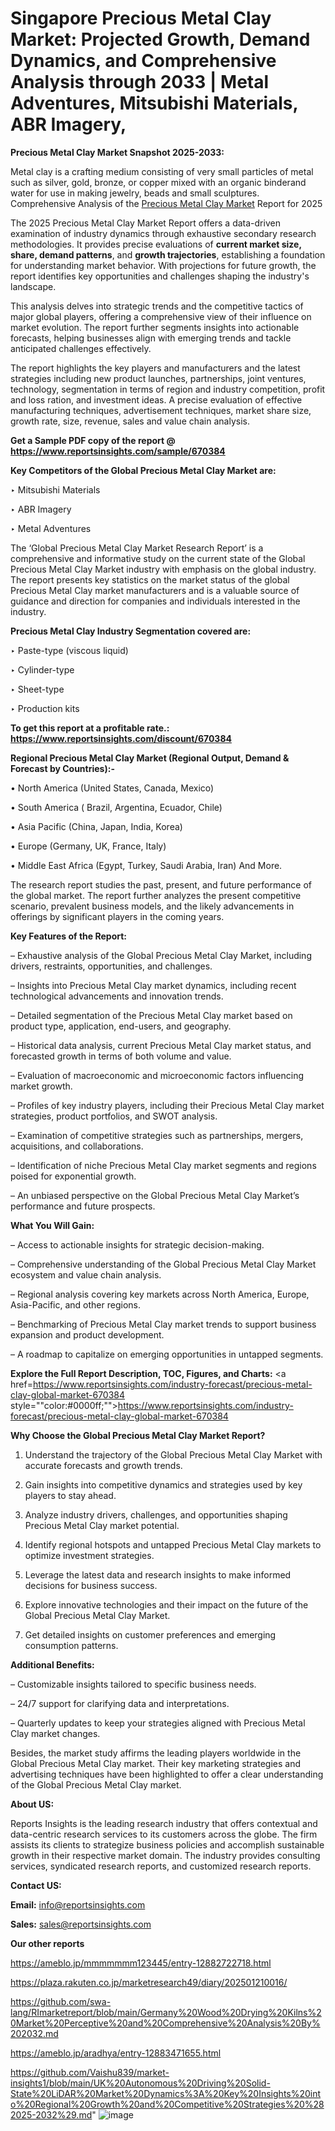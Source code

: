 # Singapore Precious Metal Clay Market: Projected Growth, Demand Dynamics, and Comprehensive Analysis through 2033 | Metal Adventures, Mitsubishi Materials, ABR Imagery, 

<strong>Precious Metal Clay Market Snapshot 2025-2033:</strong>

Metal clay is a crafting medium consisting of very small particles of metal such as silver, gold, bronze, or copper mixed with an organic binderand water for use in making jewelry, beads and small sculptures. Comprehensive Analysis of the <a href=https://www.reportsinsights.com/sample/670384>Precious Metal Clay Market</a> Report for 2025

The 2025 Precious Metal Clay Market Report offers a data-driven examination of industry dynamics through exhaustive secondary research methodologies. It provides precise evaluations of <strong>current market size, share, demand patterns</strong>, and <strong>growth trajectories</strong>, establishing a foundation for understanding market behavior. With projections for future growth, the report identifies key opportunities and challenges shaping the industry's landscape.

This analysis delves into strategic trends and the competitive tactics of major global players, offering a comprehensive view of their influence on market evolution. The report further segments insights into actionable forecasts, helping businesses align with emerging trends and tackle anticipated challenges effectively.

The report highlights the key players and manufacturers and the latest strategies including new product launches, partnerships, joint ventures, technology, segmentation in terms of region and industry competition, profit and loss ration, and investment ideas. A precise evaluation of effective manufacturing techniques, advertisement techniques, market share size, growth rate, size, revenue, sales and value chain analysis.

<strong>Get a Sample PDF copy of the report @ <a href=https://www.reportsinsights.com/sample/670384 style=color:#0000ff;>https://www.reportsinsights.com/sample/670384</a></strong>

<strong>Key Competitors of the Global Precious Metal Clay Market are:</strong>

‣ Mitsubishi Materials

‣ ABR Imagery

‣ Metal Adventures

The ‘Global Precious Metal Clay Market Research Report’ is a comprehensive and informative study on the current state of the Global Precious Metal Clay Market industry with emphasis on the global industry. The report presents key statistics on the market status of the global Precious Metal Clay market manufacturers and is a valuable source of guidance and direction for companies and individuals interested in the industry.

<strong>Precious Metal Clay Industry Segmentation covered are:</strong>

‣ Paste-type (viscous liquid)

‣ Cylinder-type

‣ Sheet-type

‣ Production kits

<strong>To get this report at a profitable rate.: <a href=https://www.reportsinsights.com/discount/670384 style=color:#0000ff;>https://www.reportsinsights.com/discount/670384</a></strong>

<strong>Regional Precious Metal Clay Market (Regional Output, Demand &amp; Forecast by Countries):-</strong>

• North America (United States, Canada, Mexico)

• South America ( Brazil, Argentina, Ecuador, Chile)

• Asia Pacific (China, Japan, India, Korea)

• Europe (Germany, UK, France, Italy)

• Middle East Africa (Egypt, Turkey, Saudi Arabia, Iran) And More.

The research report studies the past, present, and future performance of the global market. The report further analyzes the present competitive scenario, prevalent business models, and the likely advancements in offerings by significant players in the coming years.

<strong>Key Features of the Report:</strong>

– Exhaustive analysis of the Global Precious Metal Clay Market, including drivers, restraints, opportunities, and challenges.

– Insights into Precious Metal Clay market dynamics, including recent technological advancements and innovation trends.

– Detailed segmentation of the Precious Metal Clay market based on product type, application, end-users, and geography.

– Historical data analysis, current Precious Metal Clay market status, and forecasted growth in terms of both volume and value.

– Evaluation of macroeconomic and microeconomic factors influencing market growth.

– Profiles of key industry players, including their Precious Metal Clay market strategies, product portfolios, and SWOT analysis.

– Examination of competitive strategies such as partnerships, mergers, acquisitions, and collaborations.

– Identification of niche Precious Metal Clay market segments and regions poised for exponential growth.

– An unbiased perspective on the Global Precious Metal Clay Market’s performance and future prospects.

<strong>What You Will Gain:</strong>

– Access to actionable insights for strategic decision-making.

– Comprehensive understanding of the Global Precious Metal Clay Market ecosystem and value chain analysis.

– Regional analysis covering key markets across North America, Europe, Asia-Pacific, and other regions.

– Benchmarking of Precious Metal Clay market trends to support business expansion and product development.

– A roadmap to capitalize on emerging opportunities in untapped segments.

<strong>Explore the Full Report Description, TOC, Figures, and Charts:</strong>
<a href=https://www.reportsinsights.com/industry-forecast/precious-metal-clay-global-market-670384 style=""color:#0000ff;"">https://www.reportsinsights.com/industry-forecast/precious-metal-clay-global-market-670384</a>

<strong>Why Choose the Global Precious Metal Clay Market Report?</strong>

1. Understand the trajectory of the Global Precious Metal Clay Market with accurate forecasts and growth trends.

2. Gain insights into competitive dynamics and strategies used by key players to stay ahead.

3. Analyze industry drivers, challenges, and opportunities shaping Precious Metal Clay market potential.

4. Identify regional hotspots and untapped Precious Metal Clay markets to optimize investment strategies.

5. Leverage the latest data and research insights to make informed decisions for business success.

6. Explore innovative technologies and their impact on the future of the Global Precious Metal Clay Market.

7. Get detailed insights on customer preferences and emerging consumption patterns.

<strong>Additional Benefits:</strong>

– Customizable insights tailored to specific business needs.

– 24/7 support for clarifying data and interpretations.

– Quarterly updates to keep your strategies aligned with Precious Metal Clay market changes.

Besides, the market study affirms the leading players worldwide in the Global Precious Metal Clay market. Their key marketing strategies and advertising techniques have been highlighted to offer a clear understanding of the Global Precious Metal Clay market.

<strong><strong>About US</strong>:</strong>

Reports Insights is the leading research industry that offers contextual and data-centric research services to its customers across the globe. The firm assists its clients to strategize business policies and accomplish sustainable growth in their respective market domain. The industry provides consulting services, syndicated research reports, and customized research reports.

<strong>Contact US:</strong>

<p class=><b>Email:</b> <a href=mailto:info@reportsinsights.com>info@reportsinsights.com</a></p>
<p class=><b>Sales:</b> <a href=mailto:sales@reportsinsights.com>sales@reportsinsights.com</a></p>

<strong>Our other reports</strong>

<a href=https://ameblo.jp/mmmmmmm123445/entry-12882722718.html>https://ameblo.jp/mmmmmmm123445/entry-12882722718.html</a>

<a href=https://plaza.rakuten.co.jp/marketresearch49/diary/202501210016/>https://plaza.rakuten.co.jp/marketresearch49/diary/202501210016/</a>

<a href=https://github.com/swa-lang/RImarketreport/blob/main/Germany%20Wood%20Drying%20Kilns%20Market%20Perceptive%20and%20Comprehensive%20Analysis%20By%202032.md>https://github.com/swa-lang/RImarketreport/blob/main/Germany%20Wood%20Drying%20Kilns%20Market%20Perceptive%20and%20Comprehensive%20Analysis%20By%202032.md</a>

<a href=https://ameblo.jp/aradhya/entry-12883471655.html>https://ameblo.jp/aradhya/entry-12883471655.html</a>

<a href=https://github.com/Vaishu839/market-insights1/blob/main/UK%20Autonomous%20Driving%20Solid-State%20LiDAR%20Market%20Dynamics%3A%20Key%20Insights%20into%20Regional%20Growth%20and%20Competitive%20Strategies%20%282025-2032%29.md>https://github.com/Vaishu839/market-insights1/blob/main/UK%20Autonomous%20Driving%20Solid-State%20LiDAR%20Market%20Dynamics%3A%20Key%20Insights%20into%20Regional%20Growth%20and%20Competitive%20Strategies%20%282025-2032%29.md</a>"
![image](https://github.com/user-attachments/assets/1b293bcd-cb87-4e8e-ab09-4005d15462ff)
